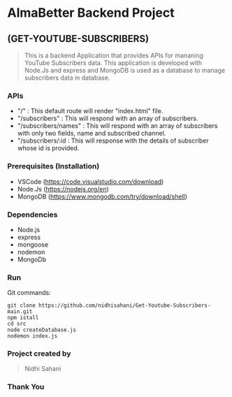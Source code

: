 # **AlmaBetter Backend Project**

## (**GET-YOUTUBE-SUBSCRIBERS**)

> This is a backend Application that provides APIs for mananing YouTube Subscribers data. This application is developed with Node.Js and express and MongoDB is used as a database to manage subscribers data in database. 


### APIs

- "/" : This default route will render "index.html" file.
- "/subscribers" : This will respond with an array of subscribers.
- "/subscribers/names" : This will respond with an array of subscribers with only two fields, name and subscribed channel.
- "/subscribers/:id : This will response with the details of subscriber whose id is provided.


### Prerequisites (Installation)
- VSCode  (https://code.visualstudio.com/download)
- Node.Js (https://nodejs.org/en)
- MongoDB (https://www.mongodb.com/try/download/shell)


### Dependencies
- Node.js
- express
- mongoose
- nodemon
- MongoDb

### Run
Git commands: 
```
git clone https://github.com/nidhisahani/Get-Youtube-Subscribers-main.git
npm istall
cd src
node createDatabase.js
nodemon index.js
```

### Project created by
> Nidhi Sahani

### Thank You